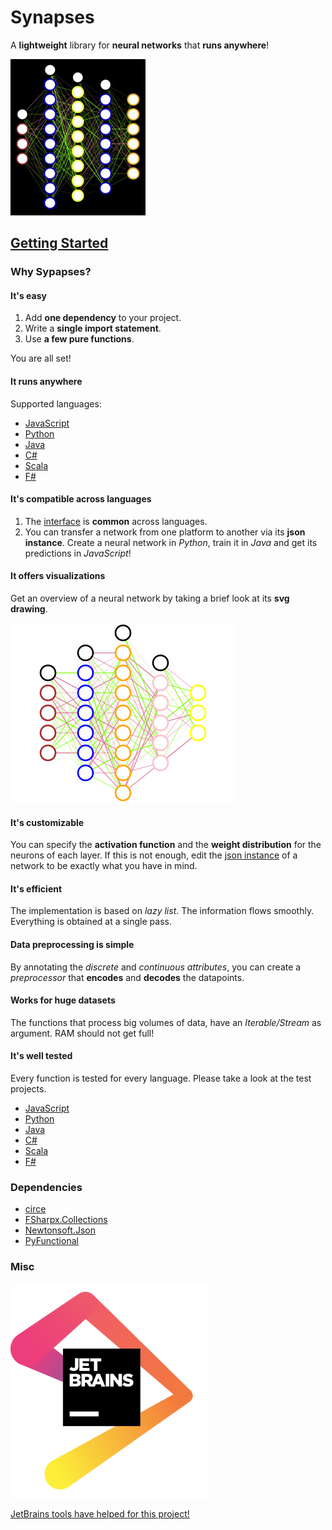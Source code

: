 # Synapses

A **lightweight** library for **neural networks** that **runs anywhere**!

![Network Video](https://github.com/mrdimosthenis/Synapses/blob/master/network-video.gif?raw=true)

## [Getting Started](https://mrdimosthenis.github.io/Synapses)

### Why Sypapses?

#### It's easy

1. Add **one dependency** to your project.
2. Write a **single import statement**.
3. Use **a few pure functions**.

You are all set!

#### It runs anywhere

Supported languages:

* [JavaScript](https://mrdimosthenis.github.io/Synapses/?javascript)
* [Python](https://mrdimosthenis.github.io/Synapses/?python)
* [Java](https://mrdimosthenis.github.io/Synapses/?java)
* [C#](https://mrdimosthenis.github.io/Synapses/?csharp)
* [Scala](https://mrdimosthenis.github.io/Synapses/?scala)
* [F#](https://mrdimosthenis.github.io/Synapses/?fsharp)

#### It's compatible across languages

1. The [interface](https://github.com/mrdimosthenis/Synapses/blob/master/interface.md) is **common** across languages.
2. You can transfer a network from one platform to another via its **json instance**.
Create a neural network in *Python*, train it in *Java* and get its predictions in *JavaScript*!

#### It offers visualizations

Get an overview of a neural network by taking a brief look at its **svg drawing**.

![Network Drawing](https://github.com/mrdimosthenis/Synapses/blob/master/network-drawing.png?raw=true)

#### It's customizable

You can specify the **activation function** and the **weight distribution** for the neurons of each layer.
If this is not enough, edit the [json instance](https://raw.githubusercontent.com/mrdimosthenis/Synapses/master/network.json) of a network to be exactly what you have in mind.

#### It's efficient

The implementation is based on *lazy list*.
The information flows smoothly.
Everything is obtained at a single pass.

#### Data preprocessing is simple

By annotating the *discrete* and *continuous attributes*,
you can create a *preprocessor* that **encodes** and **decodes** the datapoints.

#### Works for huge datasets

The functions that process big volumes of data, have an *Iterable/Stream* as argument.
RAM should not get full!

#### It's well tested

Every function is tested for every language.
Please take a look at the test projects.

* [JavaScript](https://github.com/mrdimosthenis/Synapses/tree/master/test-projects/remote-deps/JavaScriptTest/test)
* [Python](https://github.com/mrdimosthenis/Synapses/tree/master/test-projects/remote-deps/PythonTest/test)
* [Java](https://github.com/mrdimosthenis/Synapses/tree/master/test-projects/remote-deps/JavaTest/src/test/java)
* [C#](https://github.com/mrdimosthenis/Synapses/tree/master/test-projects/remote-deps/CSharpTest)
* [Scala](https://github.com/mrdimosthenis/Synapses/tree/master/test-projects/remote-deps/ScalaTest/src/test/scala)
* [F#](https://github.com/mrdimosthenis/Synapses/tree/master/test-projects/remote-deps/FSharpTest)

### Dependencies

* [circe](https://github.com/circe/circe)
* [FSharpx.Collections](https://github.com/fsprojects/FSharpx.Collections)
* [Newtonsoft.Json](https://github.com/JamesNK/Newtonsoft.Json)
* [PyFunctional](https://github.com/EntilZha/PyFunctional)

### Misc

![JetBrains](https://github.com/mrdimosthenis/Synapses/blob/master/jetbrains.png?raw=true)

[JetBrains tools have helped for this project!](https://www.jetbrains.com/?from=Synapses)
